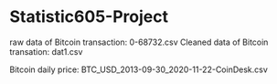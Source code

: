 # Statistic605-Project

raw data of Bitcoin transaction: 0-68732.csv
Cleaned data of Bitcoin transation: dat1.csv

Bitcoin daily price: BTC_USD_2013-09-30_2020-11-22-CoinDesk.csv
